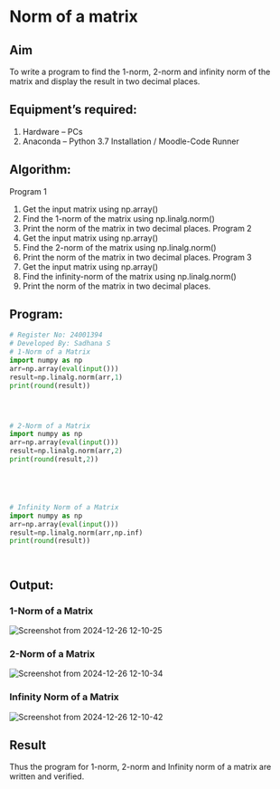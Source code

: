 # Norm of a matrix
## Aim
To write a program to find the 1-norm, 2-norm and infinity norm of the matrix and display the result in two decimal places.
## Equipment’s required:
1.	Hardware – PCs
2.	Anaconda – Python 3.7 Installation / Moodle-Code Runner
## Algorithm:
Program 1
 1. Get the input matrix using np.array()
 2. Find the 1-norm of the matrix using np.linalg.norm()
 3. Print the norm of the matrix in two decimal places.
Program 2
1. Get the input matrix using np.array()
2. Find the 2-norm of the matrix using np.linalg.norm()
3. Print the norm of the matrix in two decimal places.
Program 3
1. Get the input matrix using np.array()
2. Find the infinity-norm of the matrix using np.linalg.norm()
3. Print the norm of the matrix in two decimal places.
## Program:
```Python
# Register No: 24001394
# Developed By: Sadhana S
# 1-Norm of a Matrix
import numpy as np
arr=np.array(eval(input()))
result=np.linalg.norm(arr,1)
print(round(result))




# 2-Norm of a Matrix
import numpy as np
arr=np.array(eval(input()))
result=np.linalg.norm(arr,2)
print(round(result,2))





# Infinity Norm of a Matrix
import numpy as np
arr=np.array(eval(input()))
result=np.linalg.norm(arr,np.inf)
print(round(result))




```
## Output:
### 1-Norm of a Matrix
![Screenshot from 2024-12-26 12-10-25](https://github.com/user-attachments/assets/e53983e1-c8bc-41ce-a723-e97e515db740)


### 2-Norm of a Matrix
![Screenshot from 2024-12-26 12-10-34](https://github.com/user-attachments/assets/99499e75-5eac-4a76-b999-eaa31eb24e22)


### Infinity Norm of a Matrix
![Screenshot from 2024-12-26 12-10-42](https://github.com/user-attachments/assets/454853f8-fd70-412c-9666-fbcb0802274d)


## Result
Thus the program for 1-norm, 2-norm and Infinity norm of a matrix are written and verified.
